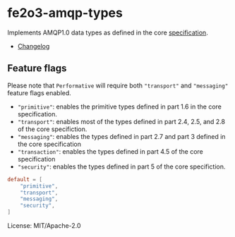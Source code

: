 # fe2o3-amqp-types

Implements AMQP1.0 data types as defined in the core [specification](http://docs.oasis-open.org/amqp/core/v1.0/os/amqp-core-overview-v1.0-os.html).

- [Changelog](https://github.com/minghuaw/fe2o3-amqp/blob/main/fe2o3-amqp-types/Changelog.md)

## Feature flags

Please note that `Performative` will require both `"transport"` and `"messaging"` feature flags
enabled.

- `"primitive"`: enables the primitive types defined in part 1.6 in the core specification.
- `"transport"`: enables most of the types defined in part 2.4, 2.5, and 2.8 of the core specifiction.
- `"messaging"`: enables the types defined in part 2.7 and part 3 defined in the core specification
- `"transaction"`: enables the types defined in part 4.5 of the core specification
- `"security"`: enables the types defined in part 5 of the core specifiction.

```toml
default = [
    "primitive",
    "transport",
    "messaging",
    "security",
]
```

License: MIT/Apache-2.0

